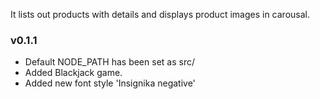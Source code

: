 It lists out products with details and displays product images in carousal.

### v0.1.1
- Default NODE_PATH has been set as src/
- Added Blackjack game.
- Added new font style 'Insignika negative'